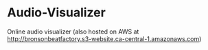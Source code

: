# Audio-Visualizer
Online audio visualizer (also hosted on AWS at http://bronsonbeatfactory.s3-website.ca-central-1.amazonaws.com)

